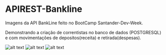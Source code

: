 # APIREST-Bankline

Imagens da API BankLine feito no BootCamp Santander-Dev-Week.

Demonstrando a criação de correntistas no banco de dados (POSTGRESQL) e com movimentações de
depositos(receita) e retirada(despesas).

![alt text](https://github.com/wevertonsantos/APIREST-Bankline/blob/main/api6.png)
![alt text](https://github.com/wevertonsantos/APIREST-Bankline/blob/main/api5.png)
![alt text](https://github.com/wevertonsantos/APIREST-Bankline/blob/main/API4.png)



